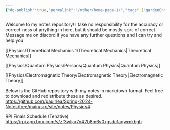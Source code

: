 ```yaml
---
{"dg-publish":true,"permalink":"/other/home-page-1/","tags":["gardenEntry"]}
---
```



Welcome to my notes repository! I take no responsibility for the accuracy or correct-ness of anything in here, but it should be mostly-sort-of correct. Message me on discord if you have any further questions and I can try and help you 

[[Physics/Theoretical Mechanics 1/Theoretical Mechanics\|Theoretical Mechanics]]

[[Physics/Quantum Physics/Persans/Quantum Physics\|Quantum Physics]]

[[Physics/Electromagnetic Theory/Electromagnetic Theory\|Electromagnetic Theory]]

Below is the GitHub repository with my notes in markdown format. Feel free to download and redistribute these as desired.
https://github.com/paulrlea/Spring-2024-Notes/tree/main/src/site/notes/Physics4

RPI Finals Schedule (Tenative)
https://rpi.app.box.com/s/zf3wljar7n47b8m6v0xgsdc1aqwmkbgh


